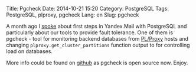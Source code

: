Title: Pgcheck
Date: 2014-10-21 15:20
Category: PostgreSQL
Tags: PostgreSQL, plproxy, pgcheck
Lang: en
Slug: pgcheck

A month ago I [spoke]({filename}/yameetup_video2015.html) about first steps in Yandex.Mail with PostgreSQL and particularly about our tools to provide fault tolerance. One of them is pgcheck - tool for monitoring backend databases from [PL/Proxy](http://plproxy.projects.pgfoundry.org/doc/tutorial.html) hosts and changing `plproxy.get_cluster_partitions` function output to for controlling load on databases.

More info could be found on [github](https://github.com/yandex/pgcheck) as pgcheck is open source now. Enjoy.
